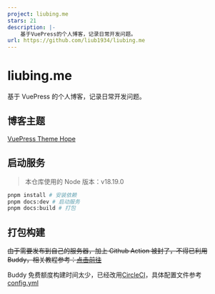 ```yaml
---
project: liubing.me
stars: 21
description: |-
    基于VuePress的个人博客，记录日常开发问题。
url: https://github.com/liub1934/liubing.me
---
```


# liubing.me

基于 VuePress 的个人博客，记录日常开发问题。

## 博客主题

[VuePress Theme Hope](https://theme-hope.vuejs.press/zh/)

## 启动服务

> 本仓库使用的 Node 版本：v18.19.0

```sh
pnpm install # 安装依赖
pnpm docs:dev # 启动服务
pnpm docs:build # 打包
```

## 打包构建

~~由于需要发布到自己的服务器，加上 Github Action 被封了，不得已利用 Buddy，相关教程参考：[点击前往](https://liubing.me/article/vue/vuepress-automatically-deploys-to-own-servers-with-buddy.html)~~

Buddy 免费额度构建时间太少，已经改用[CircleCI](https://circleci.com/)，具体配置文件参考[config.yml](https://github.com/liub1934/liubing.me/blob/main/.circleci/config.yml)

